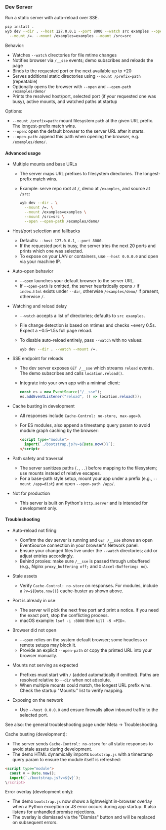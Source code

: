 ### Dev Server

Run a static server with auto-reload over SSE.

```bash
pip install .
wyb dev --dir . --host 127.0.0.1 --port 8000 --watch src examples --open \
  --mount /=. --mount /examples=examples --mount /src=src
```

Behavior:

- Watches `--watch` directories for file mtime changes
- Notifies browser via `/__sse` events; demo subscribes and reloads the page
- Binds to the requested port or the next available up to +20
- Serves additional static directories using `--mount /prefix=path` (repeatable)
- Optionally opens the browser with `--open` and `--open-path /examples/demo/`
- Prints the resolved host/port, selected port (if your requested one was busy), active mounts, and watched paths at startup

Options:

- `--mount /prefix=path`: mount filesystem `path` at the given URL prefix. The longest-prefix match wins.
- `--open`: open the default browser to the server URL after it starts.
- `--open-path`: append this path when opening the browser, e.g. `/examples/demo/`.

#### Advanced usage

- Multiple mounts and base URLs
  - The server maps URL prefixes to filesystem directories. The longest-prefix match wins.
  - Example: serve repo root at `/`, demo at `/examples`, and source at `/src`:

    ```bash
    wyb dev --dir . \
      --mount /=. \
      --mount /examples=examples \
      --mount /src=src \
      --open --open-path /examples/demo/
    ```

- Host/port selection and fallbacks
  - Defaults: `--host 127.0.0.1`, `--port 8000`.
  - If the requested port is busy, the server tries the next 20 ports and prints which one was selected.
  - To expose on your LAN or containers, use `--host 0.0.0.0` and open via your machine IP.

- Auto-open behavior
  - `--open` launches your default browser to the server URL.
  - If `--open-path` is omitted, the server heuristically opens `/` if `index.html` exists under `--dir`, otherwise `/examples/demo/` if present, otherwise `/`.

- Watching and reload delay
  - `--watch` accepts a list of directories; defaults to `src examples`.
  - File change detection is based on mtimes and checks ~every 0.5s. Expect a ~0.5–1.5s full page reload.
  - To disable auto-reload entirely, pass `--watch` with no values:

    ```bash
    wyb dev --dir . --watch --mount /=.
    ```

- SSE endpoint for reloads
  - The dev server exposes `GET /__sse` which streams `reload` events. The demo subscribes and calls `location.reload()`.
  - Integrate into your own app with a minimal client:

    ```js
    const es = new EventSource("/__sse");
    es.addEventListener("reload", () => location.reload());
    ```

- Cache busting in development
  - All responses include `Cache-Control: no-store, max-age=0`.
  - For ES modules, also append a timestamp query param to avoid module graph caching by the browser:

    ```html
    <script type="module">
      import(`./bootstrap.js?v=${Date.now()}`);
    </script>
    ```

- Path safety and traversal
  - The server sanitizes paths (`.`, `..`) before mapping to the filesystem; use mounts instead of relative escapes.
  - For a base-path style setup, mount your app under a prefix (e.g., `--mount /app=dist`) and open `--open-path /app/`.

- Not for production
  - This server is built on Python's `http.server` and is intended for development only.

#### Troubleshooting

- Auto-reload not firing
  - Confirm the dev server is running and `GET /__sse` shows an open EventSource connection in your browser's Network panel.
  - Ensure your changed files live under the `--watch` directories; add or adjust entries accordingly.
  - Behind proxies: make sure `/__sse` is passed through unbuffered (e.g., Nginx `proxy_buffering off;` and `X-Accel-Buffering: no`).

- Stale assets
  - Verify `Cache-Control: no-store` on responses. For modules, include a `?v=${Date.now()}` cache-buster as shown above.

- Port is already in use
  - The server will pick the next free port and print a notice. If you need the exact port, stop the conflicting process.
  - macOS example: `lsof -i :8000` then `kill -9 <PID>`.

- Browser did not open
  - `--open` relies on the system default browser; some headless or remote setups may block it.
  - Provide an explicit `--open-path` or copy the printed URL into your browser manually.

- Mounts not serving as expected
  - Prefixes must start with `/` (added automatically if omitted). Paths are resolved relative to `--dir` when not absolute.
  - When multiple mounts could match, the longest URL prefix wins. Check the startup "Mounts:" list to verify mapping.

- Exposing on the network
  - Use `--host 0.0.0.0` and ensure firewalls allow inbound traffic to the selected port.

See also: the general troubleshooting page under Meta → Troubleshooting.

Cache busting (development):

- The server sends `Cache-Control: no-store` for all static responses to avoid stale assets during development.
- The demo HTML dynamically imports `bootstrap.js` with a timestamp query param to ensure the module itself is refreshed:

```html
<script type="module">
  const v = Date.now();
  import(`./bootstrap.js?v=${v}`);
\/script>
```

Error overlay (development only):

- The demo `bootstrap.js` now shows a lightweight in-browser overlay when a Python exception or JS error occurs during app startup. It also listens for unhandled promise rejections.
- The overlay is dismissed via the "Dismiss" button and will be replaced on subsequent errors.
